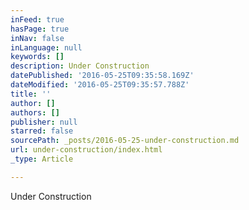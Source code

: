 ```yaml
---
inFeed: true
hasPage: true
inNav: false
inLanguage: null
keywords: []
description: Under Construction
datePublished: '2016-05-25T09:35:58.169Z'
dateModified: '2016-05-25T09:35:57.788Z'
title: ''
author: []
authors: []
publisher: null
starred: false
sourcePath: _posts/2016-05-25-under-construction.md
url: under-construction/index.html
_type: Article

---
```

Under Construction